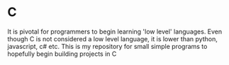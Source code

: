 # C
It is pivotal for programmers to begin learning 'low level' languages. Even though C is not considered a low level language, it is lower than python, javascript, c# etc.
This is my repository for small simple programs to hopefully begin building projects in C
